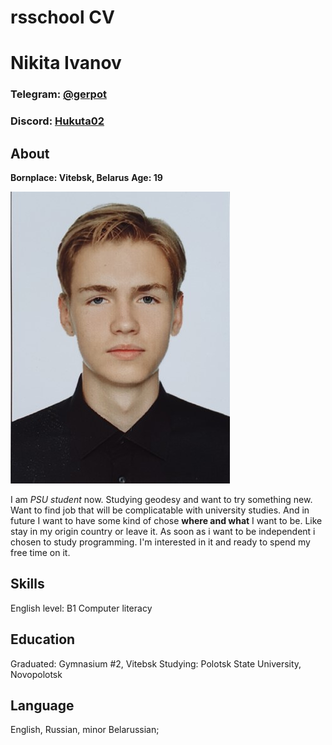 # rsschool CV

# Nikita Ivanov
### Telegram: [@gerpot](https://t.me/gerpot)
### Discord: [Hukuta02](https://discordapp.com/users/382939522083848202)

## About
__Bornplace: Vitebsk, Belarus__
__Age: 19__

![](selfie.jpg)

I am _PSU student_ now. Studying geodesy and want to try something new. Want to find job that will be complicatable with university studies. And in future I want to have some kind of chose **where and what** I want to be. Like stay in my origin country or leave it. As soon as i want to be independent i chosen to study programming. I'm interested in it and ready to spend my free time on it.

## Skills

English level: B1
Computer literacy

## Education

Graduated: Gymnasium #2, Vitebsk
Studying: Polotsk State University, Novopolotsk

## Language

English, Russian, minor Belarussian;